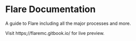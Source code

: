 # Flare Documentation
A guide to Flare including all the major processes and more.

Visit https;//flaremc.gitbook.io/ for live preview.
